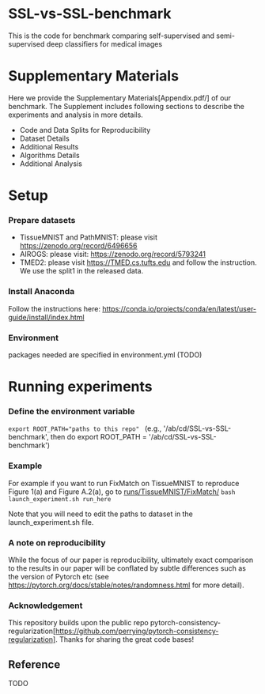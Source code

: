 # SSL-vs-SSL-benchmark
This is the code for benchmark comparing self-supervised and semi-supervised deep classifiers for medical images

# Supplementary Materials
Here we provide the Supplementary Materials[Appendix.pdf/] of our benchmark. 
The Supplement includes following sections to describe the experiments and analysis in more details.
- Code and Data Splits for Reproducibility
- Dataset Details
- Additional Results
- Algorithms Details
- Additional Analysis


# Setup
### Prepare datasets
- TissueMNIST and PathMNIST: please visit https://zenodo.org/record/6496656
- AIROGS: please visit: https://zenodo.org/record/5793241 
- TMED2: please visit https://TMED.cs.tufts.edu and follow the instruction. We use the split1 in the released data.



### Install Anaconda
Follow the instructions here: https://conda.io/projects/conda/en/latest/user-guide/install/index.html

### Environment
packages needed are specified in environment.yml (TODO)

# Running experiments
### Define the environment variable
```export ROOT_PATH="paths to this repo" ```
(e.g., '/ab/cd/SSL-vs-SSL-benchmark', then do export ROOT_PATH = '/ab/cd/SSL-vs-SSL-benchmark')


### Example
For example if you want to run FixMatch on TissueMNIST to reproduce Figure 1(a) and Figure A.2(a), go to [runs/TissueMNIST/FixMatch/](runs/TissueMNIST/FixMatch/)
``` bash launch_experiment.sh run_here ```

Note that you will need to edit the paths to dataset in the launch_experiment.sh file.
### A note on reproducibility
While the focus of our paper is reproducibility, ultimately exact comparison to the results in our paper will be conflated by subtle differences such as the version of Pytorch etc (see https://pytorch.org/docs/stable/notes/randomness.html for more detail).

### Acknowledgement
This repository builds upon the public repo pytorch-consistency-regularization[https://github.com/perrying/pytorch-consistency-regularization]. Thanks for sharing the great code bases!

## Reference
TODO


